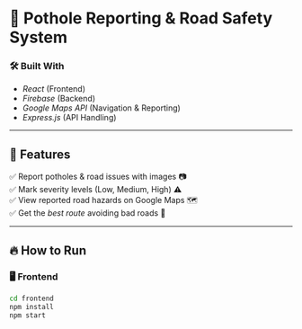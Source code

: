 # 🚦 Pothole Reporting & Road Safety System  

### 🛠 Built With  
- *React* (Frontend)  
- *Firebase* (Backend)  
- *Google Maps API* (Navigation & Reporting)  
- *Express.js* (API Handling)  

---

## 📌 Features  
✅ Report potholes & road issues with images 📷  
✅ Mark severity levels (Low, Medium, High) ⚠  
✅ View reported road hazards on Google Maps 🗺  
✅ Get the *best route* avoiding bad roads 🚗  

---

## 🔥 How to Run  
### 🖥 Frontend  
```bash
cd frontend
npm install
npm start
